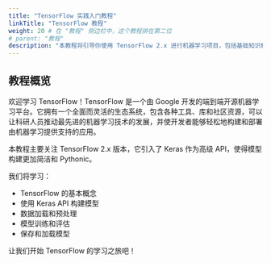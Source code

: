 ```yaml
---
title: "TensorFlow 实践入门教程"
linkTitle: "TensorFlow 教程"
weight: 20 # 在 "教程" 侧边栏中，这个教程排在第二位
# parent: "教程"
description: "本教程将引导你使用 TensorFlow 2.x 进行机器学习项目，包括基础知识和实际应用。"
---
```


## 教程概览

欢迎学习 TensorFlow！TensorFlow 是一个由 Google 开发的端到端开源机器学习平台。它拥有一个全面而灵活的生态系统，包含各种工具、库和社区资源，可以让科研人员推动最先进的机器学习技术的发展，并使开发者能够轻松地构建和部署由机器学习提供支持的应用。

本教程主要关注 TensorFlow 2.x 版本，它引入了 Keras 作为高级 API，使得模型构建更加简洁和 Pythonic。

我们将学习：
*   TensorFlow 的基本概念
*   使用 Keras API 构建模型
*   数据加载和预处理
*   模型训练和评估
*   保存和加载模型

让我们开始 TensorFlow 的学习之旅吧！
